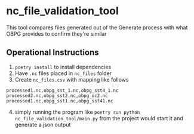 # nc_file_validation_tool
This tool compares files generated out of the Generate process with what OBPG provides to confirm they're similar

## Operational Instructions
1. `poetry install` to install dependencies
2. Have `.nc` files placed in `nc_files` folder
3. Create `nc_files.csv` with mapping like follows
```
processed1.nc,obpg_sst_1.nc,obpg_sst4_1.nc
processed2.nc,obpg_sst2.nc,obpg_oc2.nc
processed1.nc,obpg_sst1.nc,obpg_sst41.nc
```
4. simply running the program like `poetry run python nc_file_validation_tool/main.py` from the project would start it and generate a json output